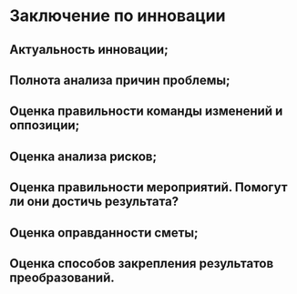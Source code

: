 # Заключение по инновации

## Актуальность инновации;

## Полнота анализа причин проблемы;

## Оценка правильности команды изменений и оппозиции;

## Оценка анализа рисков;

## Оценка правильности мероприятий. Помогут ли они достичь результата?

## Оценка оправданности сметы;

## Оценка способов закрепления результатов преобразований.
